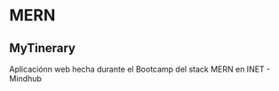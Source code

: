 # MERN
## MyTinerary  

Aplicaciónn web hecha durante el Bootcamp del stack MERN en INET - Mindhub 
